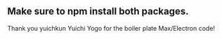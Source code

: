 ## Make sure to npm install both packages.

Thank you yuichkun Yuichi Yogo for the boiler plate Max/Electron code!
